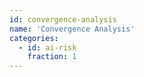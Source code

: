 ```yaml
---
id: convergence-analysis
name: 'Convergence Analysis'
categories:
  - id: ai-risk
    fraction: 1
---
```


